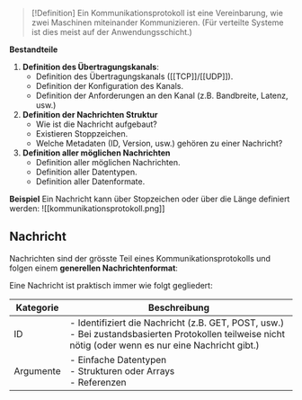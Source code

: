 >[!Definition]
>Ein Kommunikationsprotokoll ist eine Vereinbarung, wie zwei Maschinen miteinander Kommunizieren. (Für verteilte Systeme ist dies meist auf der Anwendungsschicht.)

**Bestandteile**
1. **Definition des Übertragungskanals**:
	- Definition des Übertragungskanals ([[TCP]]/[[UDP]]).
	- Definition der Konfiguration des Kanals.
	- Definition der Anforderungen an den Kanal (z.B. Bandbreite, Latenz, usw.)
2. **Definition der Nachrichten Struktur**
	- Wie ist die Nachricht aufgebaut?
	- Existieren Stoppzeichen.
	- Welche Metadaten (ID, Version, usw.) gehören zu einer Nachricht?
3. **Definition aller möglichen Nachrichten**
	- Definition aller möglichen Nachrichten.
	- Definition aller Datentypen.
	- Definition aller Datenformate.

**Beispiel**
Ein Nachricht kann über Stopzeichen oder über die Länge definiert werden:
![[kommunikationsprotokoll.png]]


## Nachricht
Nachrichten sind der grösste Teil eines Kommunikationsprotokolls und folgen einem **generellen Nachrichtenformat**:

Eine Nachricht ist praktisch immer wie folgt gegliedert:

| Kategorie | Beschreibung                                                                                                                                              |
| --------- | --------------------------------------------------------------------------------------------------------------------------------------------------------- |
| ID        | - Identifiziert die Nachricht (z.B. GET, POST, usw.)<br>- Bei zustandsbasierten Protokollen teilweise nicht nötig (oder wenn es nur eine Nachricht gibt.) |
| Argumente | - Einfache Datentypen<br>- Strukturen oder Arrays<br>- Referenzen                                                                                         |
